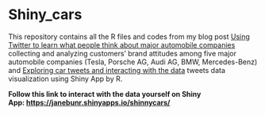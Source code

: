 # Shiny_cars

This repository contains all the R files and codes from my blog post [Using Twitter to learn what people think about major automobile companies](https://janebunr.wordpress.com/2018/03/22/did-tesla-put-other-companies-in-automobile-industry-in-trouble/) collecting and analyzing customers’ brand attitudes among five major automobile companies (Tesla, Porsche AG, Audi AG, BMW, Mercedes-Benz) and [Exploring car tweets and interacting with the data](https://janebunr.wordpress.com/2018/04/03/exploring-car-tweets-and-interacting-with-the-data/) tweets data visualization using Shiny App by R. 

**Follow this link to interact with the data yourself on Shiny App: https://janebunr.shinyapps.io/shinnycars/**
